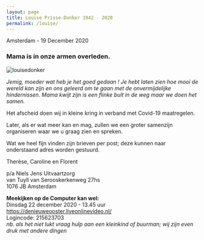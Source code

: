 ```yaml
---
layout: page
title: Louise Prisse-Donker 1942 - 2020
permalink: /louise/
---
```

Amsterdam - 19 December 2020
### Mama is in onze armen overleden.

![louisedonker](https://prisse.nl/assets/louisedonker.jpg)  

*Jemig, moeder wat heb je het goed gedaan ! Je hebt laten zien hoe mooi de wereld kan zijn en ons geleerd om te gaan met de onvermijdelijke hindernissen. Mama kwijt zijn is een flinke bult in de weg maar we doen het samen.*  

Het afscheid doen wij in kleine kring in verband met Covid-19 maatregelen.

Later, als er wat meer kan en mag, zullen we een groter samenzijn organiseren waar we u graag zien en spreken.

Wat we heel fijn vinden zijn brieven per post; deze kunnen naar onderstaand adres worden gestuurd.

Therèse, Caroline en Florent

p/a Niels Jens Uitvaartzorg  
van Tuyll van Serooskerkenweg 27hs  
1076 JB Amsterdam

**Meekijken op de Computer kan wel:**  
Dinsdag 22 december 2020 - 13.45 uur  
https://denieuweooster.liveonlinevideo.nl/  
Logincode: 215623703  
*nb. als het niet lukt vraag hulp aan een kleinkind of buurman; wij zijn even druk met andere dingen*
